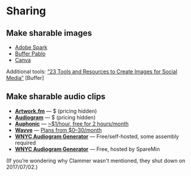 # Sharing

## Make sharable images

* [Adobe Spark](https://spark.adobe.com/)
* [Buffer Pablo](https://pablo.buffer.com/)
* [Canva](https://www.canva.com/)

Additional tools: [“23 Tools and Resources to Create Images for Social Media”](https://blog.bufferapp.com/tools-create-images-for-social-media) [Buffer]

## Make sharable audio clips

* [**Artwork.fm**](https://www.artwork.fm/) — $ (pricing hidden)
* [**Audiogram**](https://getaudiogram.com/) — $ (pricing hidden)
* [**Auphonic**](https://auphonic.com/blog/2017/04/25/audiogram-generator-waveform-videos/) — [~$1/hour, free for 2 hours/month](https://auphonic.com/pricing)
* [**Wavve**](http://getwavve.com/) — [Plans from $0–30/month](http://wavve.co/pricing/)
* [**WNYC Audiogram Generator**](https://medium.com/@WNYC/socialaudio-e648e8a5f2e9) — Free/self-hosted, some assembly required
* [**WNYC Audiogram Generator**](https://audiogram.sparemin.com/audiogram/) — Free, hosted by SpareMin

(If you’re wondering why Clammer wasn't mentioned, they shut down on 2017/07/02.)
